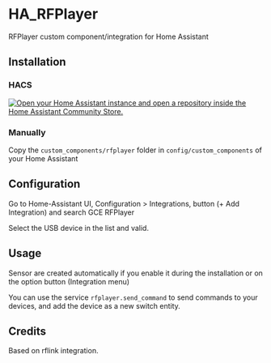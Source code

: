 # HA_RFPlayer

RFPlayer custom component/integration for Home Assistant

## Installation

### HACS

[![Open your Home Assistant instance and open a repository inside the Home Assistant Community Store.](https://my.home-assistant.io/badges/hacs_repository.svg)](https://my.home-assistant.io/redirect/hacs_repository/?owner=gce-electronics&repository=HA_RFPlayer&category=integration)

### Manually

Copy the `custom_components/rfplayer` folder in `config/custom_components` of your Home Assistant

## Configuration

Go to Home-Assistant UI, Configuration > Integrations, button (+ Add Integration) and search GCE RFPlayer

Select the USB device in the list and valid.

## Usage

Sensor are created automatically if you enable it during the installation or on the option button (Integration menu)

You can use the service `rfplayer.send_command` to send commands to your devices, and add the device as a new switch entity.

## Credits

Based on rflink integration.
